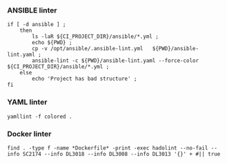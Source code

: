### ANSIBLE linter
``` shell
if [ -d ansible ] ;
    then
        ls -laR ${CI_PROJECT_DIR}/ansible/*.yml ;
        echo ${PWD} ;
        cp -v /opt/ansible/.ansible-lint.yml   ${PWD}/ansible-lint.yaml ;
        ansible-lint -c ${PWD}/ansible-lint.yaml --force-color ${CI_PROJECT_DIR}/ansible/*.yml ;
    else
        echo 'Project has bad structure' ;
fi
```

### YAML linter
``` shell
yamllint -f colored .
```

### Docker linter
``` shell
find . -type f -name *Dockerfile* -print -exec hadolint --no-fail --info SC2174 --info DL3018 --info DL3008 --info DL3013 '{}' + #|| true
```